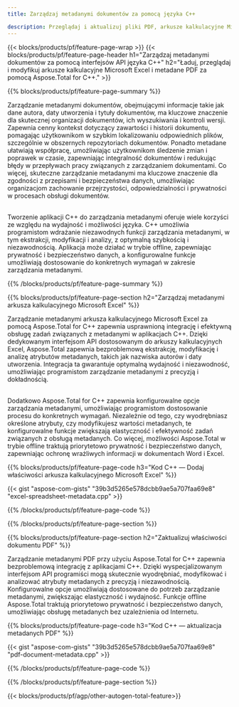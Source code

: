 ```yaml
---
title: Zarządzaj metadanymi dokumentów za pomocą języka C++ 

description: Przeglądaj i aktualizuj pliki PDF, arkusze kalkulacyjne Microsoft Excel, prezentacje programu PowerPoint i metadane dokumentów programu Word za pośrednictwem aplikacji C++.
---
```


{{< blocks/products/pf/feature-page-wrap >}}
{{< blocks/products/pf/feature-page-header h1="Zarządzaj metadanymi dokumentów za pomocą interfejsów API języka C++" h2="Ładuj, przeglądaj i modyfikuj arkusze kalkulacyjne Microsoft Excel i metadane PDF za pomocą Aspose.Total for C++." >}}

{{% blocks/products/pf/feature-page-summary %}}

Zarządzanie metadanymi dokumentów, obejmującymi informacje takie jak dane autora, daty utworzenia i tytuły dokumentów, ma kluczowe znaczenie dla skutecznej organizacji dokumentów, ich wyszukiwania i kontroli wersji. Zapewnia cenny kontekst dotyczący zawartości i historii dokumentu, pomagając użytkownikom w szybkim lokalizowaniu odpowiednich plików, szczególnie w obszernych repozytoriach dokumentów. Ponadto metadane ułatwiają współpracę, umożliwiając użytkownikom śledzenie zmian i poprawek w czasie, zapewniając integralność dokumentów i redukując błędy w przepływach pracy związanych z zarządzaniem dokumentami. Co więcej, skuteczne zarządzanie metadanymi ma kluczowe znaczenie dla zgodności z przepisami i bezpieczeństwa danych, umożliwiając organizacjom zachowanie przejrzystości, odpowiedzialności i prywatności w procesach obsługi dokumentów.<br /><br />

Tworzenie aplikacji C++ do zarządzania metadanymi oferuje wiele korzyści ze względu na wydajność i możliwości języka. C++ umożliwia programistom wdrażanie niezawodnych funkcji zarządzania metadanymi, w tym ekstrakcji, modyfikacji i analizy, z optymalną szybkością i niezawodnością. Aplikacja może działać w trybie offline, zapewniając prywatność i bezpieczeństwo danych, a konfigurowalne funkcje umożliwiają dostosowanie do konkretnych wymagań w zakresie zarządzania metadanymi.

{{% /blocks/products/pf/feature-page-summary  %}}


{{% blocks/products/pf/feature-page-section  h2="Zarządzaj metadanymi arkusza kalkulacyjnego Microsoft Excel" %}}

Zarządzanie metadanymi arkusza kalkulacyjnego Microsoft Excel za pomocą Aspose.Total for C++ zapewnia usprawnioną integrację i efektywną obsługę zadań związanych z metadanymi w aplikacjach C++. Dzięki dedykowanym interfejsom API dostosowanym do arkuszy kalkulacyjnych Excel, Aspose.Total zapewnia bezproblemową ekstrakcję, modyfikację i analizę atrybutów metadanych, takich jak nazwiska autorów i daty utworzenia. Integracja ta gwarantuje optymalną wydajność i niezawodność, umożliwiając programistom zarządzanie metadanymi z precyzją i dokładnością. <br /><br />

Dodatkowo Aspose.Total for C++ zapewnia konfigurowalne opcje zarządzania metadanymi, umożliwiając programistom dostosowanie procesu do konkretnych wymagań. Niezależnie od tego, czy wyodrębniasz określone atrybuty, czy modyfikujesz wartości metadanych, te konfigurowalne funkcje zwiększają elastyczność i efektywność zadań związanych z obsługą metadanych. Co więcej, możliwości Aspose.Total w trybie offline traktują priorytetowo prywatność i bezpieczeństwo danych, zapewniając ochronę wrażliwych informacji w dokumentach Word i Excel.

{{% blocks/products/pf/feature-page-code h3="Kod C++ — Dodaj właściwości arkusza kalkulacyjnego Microsoft Excel" %}}

{{< gist "aspose-com-gists" "39b3d5265e578dcbb9ae5a707faa69e8" "excel-spreadsheet-metadata.cpp" >}}

{{% /blocks/products/pf/feature-page-code  %}}

{{% /blocks/products/pf/feature-page-section %}}


{{% blocks/products/pf/feature-page-section  h2="Zaktualizuj właściwości dokumentu PDF" %}}

Zarządzanie metadanymi PDF przy użyciu Aspose.Total for C++ zapewnia bezproblemową integrację z aplikacjami C++. Dzięki wyspecjalizowanym interfejsom API programiści mogą skutecznie wyodrębniać, modyfikować i analizować atrybuty metadanych z precyzją i niezawodnością. Konfigurowalne opcje umożliwiają dostosowane do potrzeb zarządzanie metadanymi, zwiększając elastyczność i wydajność. Funkcje offline Aspose.Total traktują priorytetowo prywatność i bezpieczeństwo danych, umożliwiając obsługę metadanych bez uzależnienia od Internetu.

{{% blocks/products/pf/feature-page-code h3="Kod C++ — aktualizacja metadanych PDF" %}}

{{< gist "aspose-com-gists" "39b3d5265e578dcbb9ae5a707faa69e8" "pdf-document-metadata.cpp" >}}

{{% /blocks/products/pf/feature-page-code  %}}

{{% /blocks/products/pf/feature-page-section %}}

{{< blocks/products/pf/agp/other-autogen-total-feature>}}